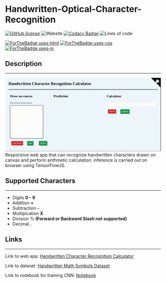 # Handwritten-Optical-Character-Recognition

[![GitHub license](https://img.shields.io/github/license/Sagyam/Handwritten-Optical-Character-Recognition?style=for-the-badge)](https://github.com/Sagyam/Handwritten-Optical-Character-Recognition)
![Website](https://img.shields.io/website?style=for-the-badge&url=http%3A%2F%2Fsagyamthapa.me%2FHandwritten-Optical-Character-Recognition%2F)
[![Codacy Badge](https://app.codacy.com/project/badge/Grade/628378fb4b5d47dfbb6979a686726690)](https://www.codacy.com/gh/Sagyam/Handwritten-Optical-Character-Recognition/dashboard?utm_source=github.com&utm_medium=referral&utm_content=Sagyam/Handwritten-Optical-Character-Recognition&utm_campaign=Badge_Grade)
![Lines of code](https://img.shields.io/tokei/lines/github/Sagyam/Handwritten-Optical-Character-Recognition?style=for-the-badge)

[![ForTheBadge uses-html](http://ForTheBadge.com/images/badges/uses-html.svg)](http://ForTheBadge.com)
[![ForTheBadge uses-css](http://ForTheBadge.com/images/badges/uses-css.svg)](http://ForTheBadge.com)
[![ForTheBadge uses-js](http://ForTheBadge.com/images/badges/uses-js.svg)](http://ForTheBadge.com)

## Description

---

![Demo](https://raw.githubusercontent.com/Sagyam/Handwritten-Optical-Character-Recognition/main/img/hocr-demo.gif)
Responsive web app that can recognize handwritten characters drawn on canvas and perform arithmetic calculation. inference is carried out on browser using TensorFlowJS.

## Supported Characters

---

- Digits **0 - 9**
- Addition **+**
- Subtraction **-**
- Multipication **X**
- Division % **(Forward or Backward Slash not supported)**
- Decimal **.**

## Links

---

Link to web app: [Handwritten Character Recognition Calculator](http://sagyamthapa.me/Handwritten-Optical-Character-Recognition/)

Link to dataset: [Handwritten Math Symbols Dataset](https://www.kaggle.com/sagyamthapa/handwritten-math-symbols)

Link to notebook for training CNN: [Notebook](https://www.kaggle.com/sagyamthapa/starter-notebook)
